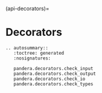 (api-decorators)=

# Decorators

```{eval-rst}
.. autosummary::
   :toctree: generated
   :nosignatures:

   pandera.decorators.check_input
   pandera.decorators.check_output
   pandera.decorators.check_io
   pandera.decorators.check_types
```
